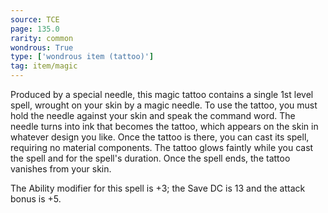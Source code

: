 ```yaml
---
source: TCE
page: 135.0
rarity: common
wondrous: True
type: ['wondrous item (tattoo)']
tag: item/magic
---
```


Produced by a special needle, this magic tattoo contains a single 1st level spell, wrought on your skin by a magic needle. To use the tattoo, you must hold the needle against your skin and speak the command word. The needle turns into ink that becomes the tattoo, which appears on the skin in whatever design you like. Once the tattoo is there, you can cast its spell, requiring no material components. The tattoo glows faintly while you cast the spell and for the spell's duration. Once the spell ends, the tattoo vanishes from your skin.

The Ability modifier for this spell is +3; the Save DC is 13 and the attack bonus is +5.


